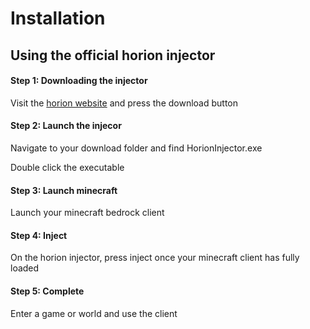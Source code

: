 # Installation

## Using the official horion injector

#### Step 1: Downloading the injector 

Visit the [horion website](https://horion.download) and press the download button

#### Step 2: Launch the injecor

Navigate to your download folder and find HorionInjector.exe

Double click the executable

#### Step 3: Launch minecraft 

Launch your minecraft bedrock client

#### Step 4: Inject

On the horion injector, press inject once your minecraft client has fully loaded

#### Step 5: Complete

Enter a game or world and use the client
 
